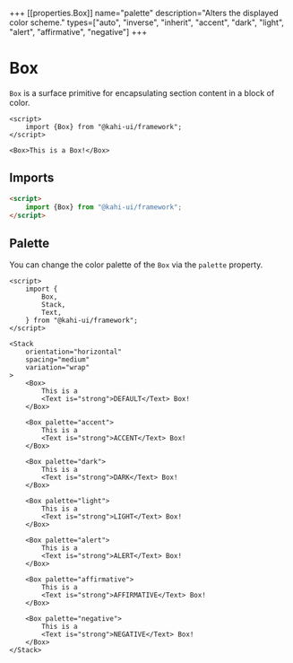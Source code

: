 +++
[[properties.Box]]
name="palette"
description="Alters the displayed color scheme."
types=["auto", "inverse", "inherit", "accent", "dark", "light", "alert", "affirmative", "negative"]
+++

# Box

`Box` is a surface primitive for encapsulating section content in a block of color.

```svelte repl Box Preview
<script>
    import {Box} from "@kahi-ui/framework";
</script>

<Box>This is a Box!</Box>
```

## Imports

```html default Box Imports
<script>
    import {Box} from "@kahi-ui/framework";
</script>
```

## Palette

You can change the color palette of the `Box` via the `palette` property.

```svelte repl Box Palette
<script>
    import {
        Box,
        Stack,
        Text,
    } from "@kahi-ui/framework";
</script>

<Stack
    orientation="horizontal"
    spacing="medium"
    variation="wrap"
>
    <Box>
        This is a
        <Text is="strong">DEFAULT</Text> Box!
    </Box>

    <Box palette="accent">
        This is a
        <Text is="strong">ACCENT</Text> Box!
    </Box>

    <Box palette="dark">
        This is a
        <Text is="strong">DARK</Text> Box!
    </Box>

    <Box palette="light">
        This is a
        <Text is="strong">LIGHT</Text> Box!
    </Box>

    <Box palette="alert">
        This is a
        <Text is="strong">ALERT</Text> Box!
    </Box>

    <Box palette="affirmative">
        This is a
        <Text is="strong">AFFIRMATIVE</Text> Box!
    </Box>

    <Box palette="negative">
        This is a
        <Text is="strong">NEGATIVE</Text> Box!
    </Box>
</Stack>
```
